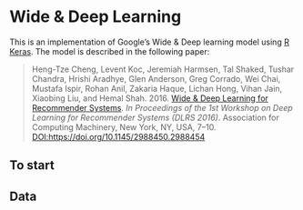 Wide & Deep Learning
================

This is an implementation of Google’s Wide & Deep learning model using
[R Keras](https://keras.rstudio.com/index.html). The model is described
in the following paper:

> Heng-Tze Cheng, Levent Koc, Jeremiah Harmsen, Tal Shaked, Tushar
> Chandra, Hrishi Aradhye, Glen Anderson, Greg Corrado, Wei Chai,
> Mustafa Ispir, Rohan Anil, Zakaria Haque, Lichan Hong, Vihan Jain,
> Xiaobing Liu, and Hemal Shah. 2016. [Wide & Deep Learning for
> Recommender
> Systems](https://dl.acm.org/doi/pdf/10.1145/2988450.2988454). *In
> Proceedings of the 1st Workshop on Deep Learning for Recommender
> Systems (DLRS 2016)*. Association for Computing Machinery, New York,
> NY, USA, 7–10. <DOI:https://doi.org/10.1145/2988450.2988454>

## To start

## Data
